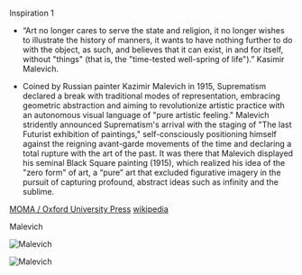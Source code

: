 Inspiration 1

- “Art no longer cares to serve the state and religion, it no longer wishes to illustrate the history of manners, it wants to have nothing further to do with the object, as such, and believes that it can exist, in and for itself, without "things" (that is, the "time-tested well-spring of life").” Kasimir Malevich.

- Coined by Russian painter Kazimir Malevich in 1915, Suprematism declared a break with traditional modes of representation, embracing geometric abstraction and aiming to revolutionize artistic practice with an autonomous visual language of "pure artistic feeling." Malevich stridently announced Suprematism's arrival with the staging of "The last Futurist exhibition of paintings," self-consciously positioning himself against the reigning avant-garde movements of the time and declaring a total rupture with the art of the past. It was there that Malevich displayed his seminal Black Square painting (1915), which realized his idea of the "zero form" of art, a “pure” art that excluded figurative imagery in the pursuit of capturing profound, abstract ideas such as infinity and the sublime. 
 
[MOMA / Oxford University Press](http://www.moma.org/collection/theme.php?theme_id=10202 "MOMA / Oxford University Press")
[wikipedia](http://en.wikipedia.org/wiki/Suprematism "wikipedia")





Malevich

![Malevich](https://d1ycxz9plii3tb.cloudfront.net/additional_images/5069e78396d4ad000200066c/large.jpg "Malevich")

![Malevich](https://d1ycxz9plii3tb.cloudfront.net/additional_images/5069e79ad770f600020006ef/large.jpg "Malevich")

